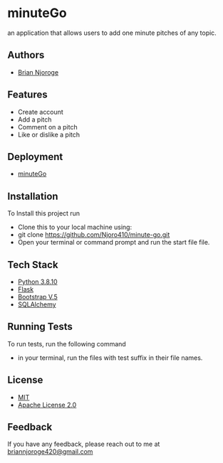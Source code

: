 
# minuteGo

an  application that allows users to add one minute pitches of any topic.


## Authors

- [Brian Njoroge](https://github.com/Njoro410)


## Features

- Create account
- Add a pitch
- Comment on a pitch
- Like or dislike a pitch



## Deployment

- [minuteGo](https://minutego.herokuapp.com/)


## Installation

To Install this project run

- Clone this to your local machine using:
- git clone https://github.com/Njoro410/minute-go.git
- Open your terminal or command prompt and run the start file file.
## Tech Stack

- [Python 3.8.10](https://www.python.org/)
- [Flask](https://flask.palletsprojects.com/en/2.0.x/)
- [Bootstrap V.5](https://getbootstrap.com/)
- [SQLAlchemy]()


## Running Tests

To run tests, run the following command

- in your terminal, run the files with test suffix in their file names.

## License

- [MIT](https://choosealicense.com/licenses/mit/)
- [Apache License 2.0](https://opensource.org/licenses/Apache-2.0)


## Feedback

If you have any feedback, please reach out to me at briannjoroge420@gmail.com

